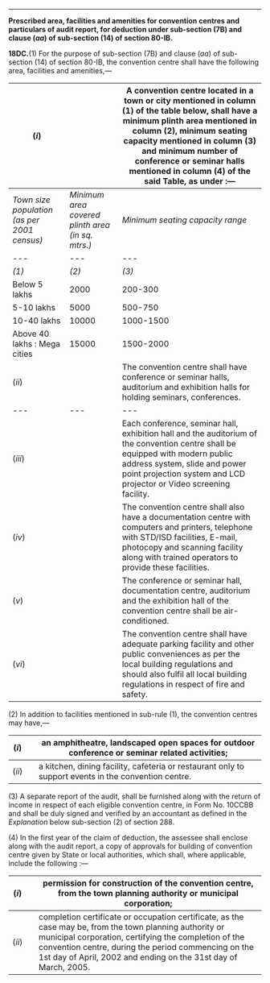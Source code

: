****

**Prescribed area, facilities and amenities for convention centres and particulars of audit report, for deduction under sub-section (7B) and clause (_aa_) of sub-section (14) of section 80-IB.**

**18DC.**(1) For the purpose of sub-section (7B) and clause (_aa_) of sub-section (14) of section 80-IB, the convention centre shall have the following area, facilities and amenities,—

(_i_) |  |  A convention centre located in a town or city mentioned in column (1) of the table below, shall have a minimum plinth area mentioned in column (2), minimum seating capacity mentioned in column (3) and minimum number of conference or seminar halls mentioned in column (4) of the said Table, as under :—  
---|---|---  
 _Town size population (as per 2001 census)_| _Minimum area covered plinth area (in sq. mtrs.)_| _Minimum seating capacity range_|  _Minimum number of Conference or Seminar halls_  
---|---|---|---  
 _(1)_| _(2)_| _(3)_| _(4)_  
Below 5 lakhs| 2000| 200-300| 2  
5-10 lakhs| 5000| 500-750| 3  
10-40 lakhs | 10000| 1000-1500| 5  
Above 40 lakhs : Mega cities| 15000| 1500-2000| 7  
(_ii_) |  |  The convention centre shall have conference or seminar halls, auditorium and exhibition halls for holding seminars, conferences.  
---|---|---  
(_iii_) |  |  Each conference, seminar hall, exhibition hall and the auditorium of the convention centre shall be equipped with modern public address system, slide and power point projection system and LCD projector or Video screening facility.   
(_iv_) |  |  The convention centre shall also have a documentation centre with computers and printers, telephone with STD/ISD facilities, E-mail, photocopy and scanning facility along with trained operators to provide these facilities.  
(_v_) |  |  The conference or seminar hall, documentation centre, auditorium and the exhibition hall of the convention centre shall be air-conditioned.  
(_vi_) |  |  The convention centre shall have adequate parking facility and other public conveniences as per the local building regulations and should also fulfil all local building regulations in respect of fire and safety.  
  
(2) In addition to facilities mentioned in sub-rule (1), the convention centres may have,—

(_i_) |  |  an amphitheatre, landscaped open spaces for outdoor conference or seminar related activities;  
---|---|---  
(_ii_) |  |  a kitchen, dining facility, cafeteria or restaurant only to support events in the convention centre.  
  
(3) A separate report of the audit, shall be furnished along with the return of income in respect of each eligible convention centre, in Form No. 10CCBB and shall be duly signed and verified by an accountant as defined in the _Explanation_ below sub-section (2) of section 288.

(4) In the first year of the claim of deduction, the assessee shall enclose along with the audit report, a copy of approvals for building of convention centre given by State or local authorities, which shall, where applicable, include the following :—

(_i_)|  |  permission for construction of the convention centre, from the town planning authority or municipal corporation;  
---|---|---  
(_ii_) |  |  completion certificate or occupation certificate, as the case may be, from the town planning authority or municipal corporation, certifying the completion of the convention centre, during the period commencing on the 1st day of April, 2002 and ending on the 31st day of March, 2005.